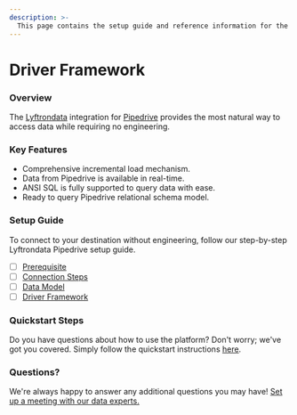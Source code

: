 ```yaml
---
description: >-
  This page contains the setup guide and reference information for the Pipedrive source connector.
---
```


# Driver Framework

### Overview

The [Lyftrondata](https://www.lyftrondata.com/) integration for [Pipedrive](None) provides the most natural way to access data while requiring no engineering.

### Key Features

* Comprehensive incremental load mechanism.
* Data from Pipedrive is available in real-time.&#x20;
* ANSI SQL is fully supported to query data with ease.
* Ready to query Pipedrive relational schema model.

### Setup Guide

To connect to your destination without engineering, follow our step-by-step Lyftrondata Pipedrive setup guide.

* [ ] [Prerequisite](../prerequisite.md)
* [ ] [Connection Steps](../connection-steps.md)
* [ ] [Data Model](../data-model/erd.md)
* [ ] [Driver Framework](../driver-framework/)

### Quickstart Steps

Do you have questions about how to use the platform? Don't worry; we've got you covered. Simply follow the quickstart instructions [here](../driver-framework/README.md).

### Questions? <a href="#questions" id="questions"></a>

We're always happy to answer any additional questions you may have! [Set up a meeting with our data experts.](https://www.lyftrondata.com/book-a-meeting/)


